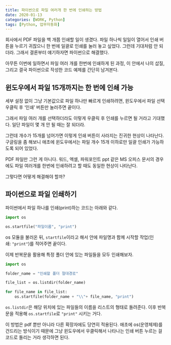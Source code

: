 ```yaml
---
title: 파이썬으로 파일 여러개 한 번에 인쇄하는 방법
date: 2020-01-13
categories: [WORK, Python]
tags: [Python, 업무자동화]
---
```


회사에서 PDF 파일을 백 개쯤 인쇄할 일이 생겼다. 파일 하나씩 일일이 열어서 인쇄 버튼을 누르기 귀찮으니 한 번에 일괄로 인쇄를 눌러 놓고 싶었다. 그런데 기대처럼 안 되더라. 그래서 결론부터 얘기하자면 파이썬으로 해결했다.

아무튼 이번에 일하면서 파일 여러 개를 한번에 인쇄하게 된 과정, 이 안에서 나의 삽질, 그리고 결국 파이썬으로 작성한 코드 예제를 간단히 남겨본다.

## 윈도우에서 파일 15개까지는 한 번에 인쇄 가능

세부 설정 없이 그냥 기본값으로 파일 하나만 빠르게 인쇄하려면, 윈도우에서 파일 선택 우클릭 후 ‘인쇄’ 버튼만 눌러주면 끝이다.

그래서 파일 여러 개를 선택하더라도 이렇게 우클릭 후 인쇄를 누르면 될 거라고 기대했다. 일단 파일이 몇 개 안 될 때는 잘 되더라. 

그런데 개수가 15개를 넘어가면 이렇게 인쇄 버튼이 사라지는 진귀한 현상이 나타난다. 구글링을 좀 해보니 애초에 윈도우에서는 파일 개수 15개 이하로만 일괄 인쇄가 가능하도록 되어 있었다.

PDF 파일만 그런 게 아니다. 워드, 엑셀, 파워포인트 ppt 같은 MS 오피스 문서의 경우에도 파일 여러개를 한번에 인쇄하려고 할 때도 동일한 현상이 나타난다.

그렇다면 어떻게 해결해야 할까?

## 파이썬으로 파일 인쇄하기

파이썬에서 파일 하나를 인쇄(print)하는 코드는 아래와 같다.

```python
import os

os.startfile("파일이름", "print")
```

os 모듈을 불러온 뒤, `startfile`이라고 해서 안에 파일명과 함께 시작할 작업(인쇄: `"print"`)를 적어주면 끝이다.

이제 반복문을 활용해 특정 폴더 안에 있는 파일들을 모두 인쇄해보자.

```python
import os

folder_name = "인쇄할 폴더 절대경로"

file_list = os.listdir(folder_name)

for file_name in file_list:
    os.startfile(folder_name + "\\"+ file_name, "print")
```

`os.listdir`은 해당 위치에 있는 파일들의 이름을 리스트의 형태로 돌려준다. 이후 반복문을 적용해 `os.startfile`로 `"print"` 시키는 거다.

이 방법은 pdf 뿐만 아니라 다른 확장자에도 당연히 적용된다. 애초에 os(운영체제)를 건드리는 방식이기 때문에 그냥 윈도우에서 우클릭해서 나타나는 인쇄 버튼 누르는 걸 코드로 돌리는 거라 생각하면 된다.
